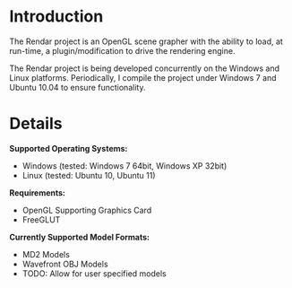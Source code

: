 # Introduction #

The Rendar project is an OpenGL scene grapher with the ability to load, at run-time, a plugin/modification to drive the rendering engine.

The Rendar project is being developed concurrently on the Windows and Linux platforms.  Periodically, I compile the project under Windows 7 and Ubuntu 10.04 to ensure functionality.


# Details #

**Supported Operating Systems:**
  * Windows (tested: Windows 7 64bit, Windows XP 32bit)
  * Linux (tested: Ubuntu 10, Ubuntu 11)

**Requirements:**
  * OpenGL Supporting Graphics Card
  * FreeGLUT

**Currently Supported Model Formats:**
  * MD2 Models
  * Wavefront OBJ Models
  * TODO: Allow for user specified models